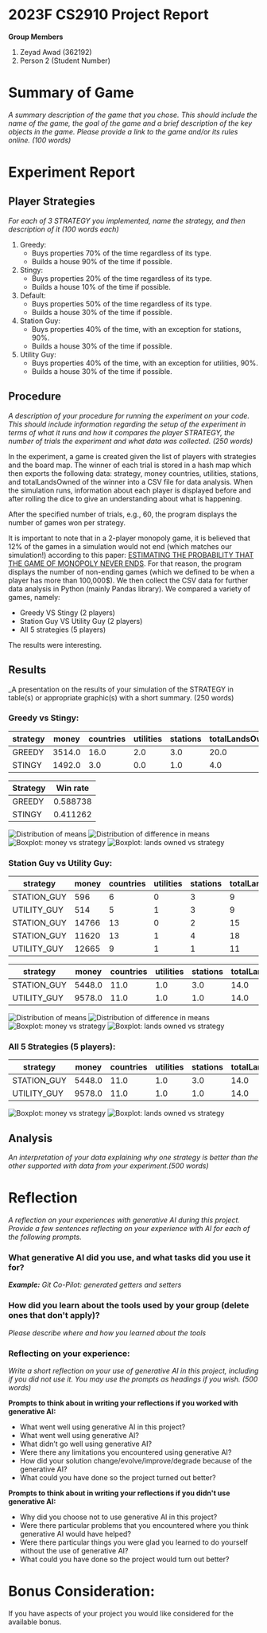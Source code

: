 # 2023F CS2910 Project Report
**Group Members**
1. Zeyad Awad (362192)
2. Person 2 (Student Number)

# Summary of Game
_A summary description of the game that you chose.  This should include the name of the game, 
the goal of the game and a brief description of the key objects in the game. Please provide a link to the game and/or its rules online. (100 words)_

# Experiment Report
## Player Strategies
_For each of 3 STRATEGY you implemented, name the strategy, and then description of it (100 words each)_
1. Greedy: 
    - Buys properties 70% of the time regardless of its type.
    - Builds a house 90% of the time if possible.
2. Stingy:
    - Buys properties 20% of the time regardless of its type.
    - Builds a house 10% of the time if possible.
3. Default:
    - Buys properties 50% of the time regardless of its type.
    - Builds a house 30% of the time if possible.
4. Station Guy: 
    - Buys properties 40% of the time, with an exception for stations, 90%.
    - Builds a house 30% of the time if possible.
5. Utility Guy: 
    - Buys properties 40% of the time, with an exception for utilities, 90%.
    - Builds a house 30% of the time if possible.

## Procedure
_A description of your procedure for running the experiment on your code. This should include information 
regarding the setup of the experiment in terms of what it runs and how it compares the player STRATEGY, 
the number of trials the experiment and what data was collected. (250 words)_

In the experiment, a game is created given the list of players with strategies and the board map. The winner of each trial is stored in a hash map which then exports the following data: strategy, money countries, utilities, stations, and totalLandsOwned of the winner into a CSV file for data analysis. When the simulation runs, information about each player is displayed before and after rolling the dice to give an understanding about what is happening. 

After the specified number of trials, e.g., 60, the program displays the number of games won per strategy. 

It is important to note that in a 2-player monopoly game, it is believed that 12% of the games in a simulation would not end (which matches our simulation!) according to this paper: [ESTIMATING THE PROBABILITY THAT THE GAME OF MONOPOLY NEVER ENDS](https://www.informs-sim.org/wsc09papers/036.pdf?fbclid=IwAR3kaMbPMHUb0MXR8hD9u8_w49IYBTQWYrQHd0auXGnQ3ssjdTwqRIlIDEs). For that reason, the program displays the number of non-ending games (which we defined to be when a player has more than 100,000$).
We then collect the CSV data for further data analysis in Python (mainly Pandas library). We compared a variety of games, namely:
- Greedy VS Stingy (2 players)
- Station Guy VS Utility Guy (2 players)
- All 5 strategies (5 players)

The results were interesting.

## Results
_A presentation on the results of your simulation of the STRATEGY in table(s) or appropriate graphic(s) 
with a short summary. (250 words)

### Greedy vs Stingy:

| strategy | money | countries | utilities | stations | totalLandsOwned |
|----------|-------|-----------|-----------|----------|------------------|
| GREEDY   | 3514.0| 16.0      | 2.0       | 3.0      | 20.0             |
| STINGY   | 1492.0| 3.0       | 0.0       | 1.0      | 4.0              |

| Strategy | Win rate    |
|----------|-------------|
| GREEDY   | 0.588738    |
| STINGY   | 0.411262    |

![Distribution of means](image-1.png)
![Distribution of difference in means](image-2.png)
![Boxplot: money vs strategy](image-3.png)
![Boxplot: lands owned vs strategy](image-4.png)

### Station Guy vs Utility Guy:
| strategy      | money | countries | utilities | stations | totalLandsOwned |
|---------------|-------|-----------|-----------|----------|------------------|
| STATION_GUY   | 596   | 6         | 0         | 3        | 9                |
| UTILITY_GUY   | 514   | 5         | 1         | 3        | 9                |
| STATION_GUY   | 14766 | 13        | 0         | 2        | 15               |
| STATION_GUY   | 11620 | 13        | 1         | 4        | 18               |
| UTILITY_GUY   | 12665 | 9         | 1         | 1        | 11               |

| strategy      | money | countries | utilities | stations | totalLandsOwned |
|---------------|-------|-----------|-----------|----------|------------------|
| STATION_GUY   | 5448.0| 11.0      | 1.0       | 3.0      | 14.0             |
| UTILITY_GUY   | 9578.0| 11.0      | 1.0       | 1.0      | 14.0             |

![Distribution of means](image-5.png)
![Distribution of difference in means](image-6.png)
![Boxplot: money vs strategy](image-7.png)
![Boxplot: lands owned vs strategy](image-8.png)

### All 5 Strategies (5 players):
| strategy      | money | countries | utilities | stations | totalLandsOwned |
|---------------|-------|-----------|-----------|----------|------------------|
| STATION_GUY   | 5448.0| 11.0      | 1.0       | 3.0      | 14.0             |
| UTILITY_GUY   | 9578.0| 11.0      | 1.0       | 1.0      | 14.0             |

![Boxplot: money vs strategy](image-9.png)
![Boxplot: lands owned vs strategy](image-10.png)
## Analysis
_An interpretation of your data explaining why one strategy is better than the other supported with 
data from your experiment.(500 words)_

# Reflection
_A reflection on your experiences with generative AI during this project. Provide a few sentences reflecting
on your experience with AI for each of the following prompts._ 

### What generative AI did you use, and what tasks did you use it for?
_**Example:** Git Co-Pilot: generated getters and setters_

### How did you learn about the tools used by your group (delete ones that don't apply)?
_Please describe where and how you learned about the tools_

### Reflecting on your experience:
_Write a short reflection on your use of generative AI in this project, including if you did not use it. 
You may use the prompts as headings if you wish. (500 words)_  

**Prompts to think about in writing your reflections if you worked with generative AI:**
- What went well using generative AI in this project?
- What went well using generative AI?
- What didn’t go well using generative AI?
- Were there any limitations you encountered using generative AI?
- How did your solution change/evolve/improve/degrade because of the generative AI?
- What could you have done so the project turned out better?

**Prompts to think about in writing your reflections if you didn't use generative AI:**
- Why did you choose not to use generative AI in this project?
- Were there particular problems that you encountered where you think generative AI would have helped?
- Were there particular things you were glad you learned to do yourself without the use of generative AI?
- What could you have done so the project would turn out better?

# Bonus Consideration:
If you have aspects of your project you would like considered for the available bonus.